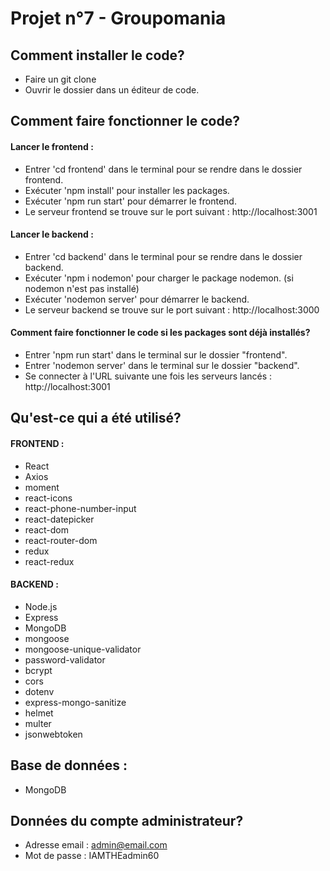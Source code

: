 # Projet n°7 - Groupomania

## Comment installer le code?
   * Faire un git clone
   * Ouvrir le dossier dans un éditeur de code.

## Comment faire fonctionner le code?
#### Lancer le frontend :
* Entrer 'cd frontend' dans le terminal pour se rendre dans le dossier frontend.
* Exécuter 'npm install' pour installer les packages.
* Exécuter 'npm run start' pour démarrer le frontend.
* Le serveur frontend se trouve sur le port suivant : http://localhost:3001

#### Lancer le backend :
* Entrer 'cd backend' dans le terminal pour se rendre dans le dossier backend.
* Exécuter 'npm i nodemon' pour charger le package nodemon. (si nodemon n'est pas installé)
* Exécuter 'nodemon server' pour démarrer le backend.
* Le serveur backend se trouve sur le port suivant : http://localhost:3000

#### Comment faire fonctionner le code si les packages sont déjà installés?
* Entrer 'npm run start' dans le terminal sur le dossier "frontend".
* Entrer 'nodemon server' dans le terminal sur le dossier "backend".
* Se connecter à l'URL suivante une fois les serveurs lancés : http://localhost:3001

## Qu'est-ce qui a été utilisé?
#### FRONTEND :
- React
- Axios
- moment
- react-icons
- react-phone-number-input
- react-datepicker
- react-dom
- react-router-dom
- redux
- react-redux

#### BACKEND :
- Node.js
- Express
- MongoDB
- mongoose
- mongoose-unique-validator
- password-validator
- bcrypt
- cors
- dotenv
- express-mongo-sanitize
- helmet
- multer
- jsonwebtoken

## Base de données :
  - MongoDB

## Données du compte administrateur?
* Adresse email : admin@email.com
* Mot de passe : IAMTHEadmin60
